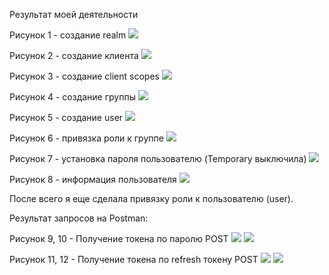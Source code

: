 Результат моей деятельности

Рисунок 1 - создание realm
<image src="keycloak 1.jpg">  

Рисунок 2 - создание клиента
<image src="keycloak 2.jpg">  

Рисунок 3 - создание client scopes
<image src="keycloak 3.jpg"> 

Рисунок 4 - создание группы
<image src="keycloak 4.jpg"> 

Рисунок 5 - создание user
<image src="keycloak 5.jpg"> 

Рисунок 6 - привязка роли к группе
<image src="keycloak 7.jpg"> 

Рисунок 7 - установка пароля пользователю (Temporary выключила)
<image src="keycloak 8.jpg"> 

Рисунок 8 - информация пользователя
<image src="keycloak 9.jpg"> 

После всего я еще сделала привязку роли к пользователю (user).

Результат запросов на Postman:

Рисунок 9, 10 - Получение токена по паролю POST
<image src="access token 1.jpg"> 
<image src="access token 2.jpg"> 

Рисунок 11, 12 - Получение токена по refresh токену POST
<image src="refresh token post 1.jpg"> 
<image src="refresh token post 2.jpg"> 
